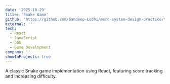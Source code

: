 ```yaml
---
date: '2025-10-29'
title: 'Snake Game'
github: 'https://github.com/Sandeep-Lodhi/mern-system-design-practice/tree/snake-game'
external: ''
tech:
  - React
  - JavaScript
  - CSS
  - Game Development
company: ''
showInProjects: true
---
```


A classic Snake game implementation using React, featuring score tracking and increasing difficulty.
